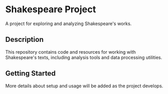# Shakespeare Project

A project for exploring and analyzing Shakespeare's works.

## Description

This repository contains code and resources for working with Shakespeare's texts, including analysis tools and data processing utilities.

## Getting Started

More details about setup and usage will be added as the project develops. 